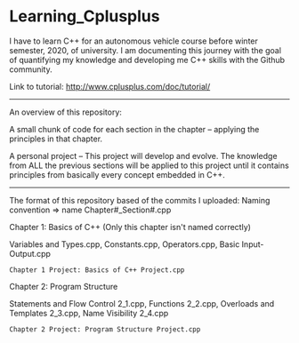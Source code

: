 # Learning_Cplusplus

I have to learn C++ for an autonomous vehicle course before winter semester, 2020, of university. I am documenting this journey with the goal of quantifying my knowledge and developing me C++ skills with the Github community.

Link to tutorial: http://www.cplusplus.com/doc/tutorial/

------------------------------------------------------------------------------------------------------------------------------------------

An overview of this repository:

A small chunk of code for each section in the chapter – applying the principles in that chapter.

A personal project – This project will develop and evolve. The knowledge from ALL the previous sections will be applied to this project until it contains principles from basically every concept embedded in C++.

------------------------------------------------------------------------------------------------------------------------------------------

The format of this repository based of the commits I uploaded:
  Naming convention => name Chapter#_Section#.cpp

Chapter 1: Basics of C++ (Only this chapter isn't named correctly)

  Variables and Types.cpp,
  Constants.cpp, Operators.cpp, Basic Input-Output.cpp
  
    Chapter 1 Project: Basics of C++ Project.cpp

Chapter 2: Program Structure
  
   Statements and Flow Control 2_1.cpp, Functions 2_2.cpp, Overloads and Templates 2_3.cpp, Name Visibility 2_4.cpp
   
    Chapter 2 Project: Program Structure Project.cpp
   
